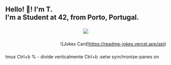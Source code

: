 <h2 align="left">Hello! 👋! I'm T.<br>I'm a Student at 42, from Porto, Portugal.</h2>

###

<div align="center">
  <img src="https://profile-counter.glitch.me/CreaTico6/count.svg?"  />
</div>

###

<div align="right">
  
![Jokes Card]https://readme-jokes.vercel.app/api)

</div>

###

tmux
Ctrl+b % - divide verticalmente
Ctrl+b :setw synchronize-panes on

###
